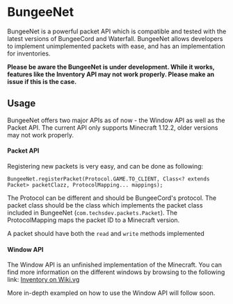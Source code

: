 # BungeeNet
BungeeNet is a powerful packet API which is compatible and tested with the latest versions of BungeeCord and Waterfall.
BungeeNet allows developers to implement unimplemented packets with ease, and has an implementation for inventories.

**Please be aware the BungeeNet is under development. While it works, features like the Inventory API may not work properly. Please make an issue if this is the case.**

## Usage
BungeeNet offers two major APIs as of now - the Window API as well as the Packet API. The current API only supports Minecraft 1.12.2, older versions may not work properly.

#### Packet API
Registering new packets is very easy, and can be done as following:
```
BungeeNet.registerPacket(Protocol.GAME.TO_CLIENT, Class<? extends Packet> packetClazz, ProtocolMapping... mappings);
```
The Protocol can be different and should be BungeeCord's protocol. The packet class should be the class which implements the packet class included in BungeeNet (`com.techsdev.packets.Packet`). The ProtocolMapping maps the packet ID to a Minecraft version.

A packet should have both the `read` and `write` methods implemented

#### Window API
The Window API is an unfinished implementation of the Minecraft. You can find more information on the different windows by browsing to the following link: [Inventory on Wiki.vg](http://wiki.vg/Inventory)

More in-depth exampled on how to use the Window API will follow soon.